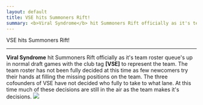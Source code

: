 ```yaml
---
layout: default
title: VSE hits Summoners Rift!
summary: <b>Viral Syndrome</b> hit Summoners Rift officially as it's team roster queue's up in normal draft games with the club tag <b>[VSE]</b> to represent the team.
---
```


<div class="article">
<span class="article_title">VSE hits Summoners Rift!</span>
<hr />
<span class="article_summary">
<b>Viral Syndrome</b> hit Summoners Rift officially as it's team roster queue's up in normal draft games with the club tag <b>[VSE]</b> to represent the team. The team roster has not been fully decided at this time as few newcomers try their hands at filling the missing positions on the team. The three cofounders of VSE have not decided who fully to take to what lane. At this time much of these decisions are still in the air as the team makes it's decisions.
</span>
<img class="article_image" src="http://na.leagueoflegends.com/sites/default/files/upload/art/teambuilder-wallpaper.jpg">
</div>
